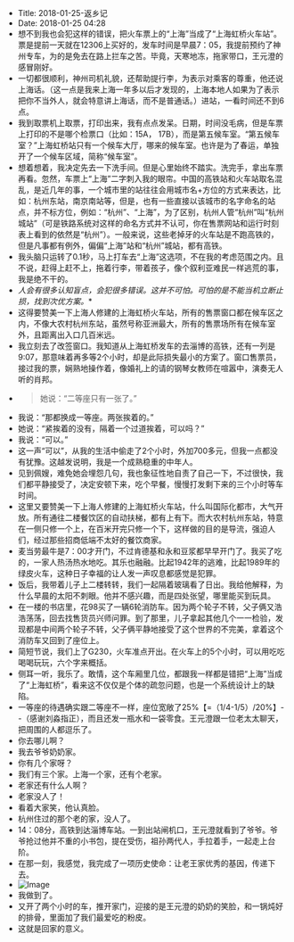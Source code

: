 - Title: 2018-01-25-返乡记
- Date: 2018-01-25 04:28
- 想不到我也会犯这样的错误，把火车票上的“上海”当成了“上海虹桥火车站”。票是提前一天就在12306上买好的，发车时间是早晨7：05，我提前预约了神州专车，为的是免去在路上拦车之苦。毕竟，天寒地冻，拖家带口，王元澄的感冒刚好。
- 一切都很顺利，神州司机礼貌，还帮助提行李，为表示对乘客的尊重，他还说上海话。（这一点是我来上海一年多以后才发现的，上海本地人如果为了表示把你不当外人，就会特意讲上海话，而不是普通话。）进站，一看时间还不到6点。
- 我到取票机上取票，打印出来，我有点点发呆。日期，时间没毛病，但是车票上打印的不是哪个检票口（比如：15A， 17B），而是第五候车室。“第五候车室？”上海虹桥站只有一个候车大厅，哪来的候车室。也许是为了春运，单独开了一个候车区域，简称“候车室”。
- 想着想着，我决定先去一下洗手间。但是心里始终不踏实。洗完手，拿出车票再看。忽然，车票上“上海”二字刺入我的眼帘。中国的高铁站和火车站取名混乱，是近几年的事，一个城市里的站往往会用城市名+方位的方式来表达，比如：杭州东站，南京南站等，但是，也有一些直接以该城市的名字命名的站点，并不标方位，例如：“杭州”、“上海”，为了区别，杭州人管“杭州”叫“杭州城站”（可是铁路系统对这样的命名方式并不认可，你在售票网站和运行时刻表上看到的依然是“杭州”）。一般来说，这些老掉牙的火车站是不跑高铁的，但是凡事都有例外，偏偏“上海”站和“杭州”城站，都有高铁。
- 我头脑只运转了0.1秒，马上打车去“上海”这选项，不在我的考虑范围之内。且不说，赶得上赶不上，拖着行李，带着孩子，像个叙利亚难民一样逃荒的事，我是绝不干的。
- *人会有很多认知盲点，会犯很多错误。这并不可怕。可怕的是不能当机立断止损，找到次优方案。**
- 这得要赞美一下上海人修建的上海虹桥火车站，所有的售票窗口都在候车区之内，不像大农村杭州东站，虽然号称亚洲最大，所有的售票场所有在候车室外，且距离出入口几百米远。
- 我立刻去了改签窗口。我知道从上海虹桥发车的去淄博的高铁，还有一列是9:07，那意味着再多等2个小时，却是此际损失最小的方案了。窗口售票员，接过我的票，娴熟地操作着，像婚礼上的请的钢琴女教师在喧嚣中，演奏无人听的肖邦。
- > 她说：“二等座只有一张了。”
- 我说：“那都换成一等座。两张挨着的。”
- 她说：“紧挨着的没有，隔着一个过道挨着，可以吗？”
- 我说：“可以。”
- 这一声“可以”，从我的生活中偷走了2个小时，外加700多元，但我一点都没有犹豫。这越发说明，我是一个成熟稳重的中年人。
- 见到佩嫂，难免她会埋怨几句，我也象征性地自责了自己一下，不过很快，我们都平静接受了，决定安顿下来，吃个早餐，慢慢打发剩下来的三个小时等车时间。
- 这里又要赞美一下上海人修建的上海虹桥火车站，什么叫国际化都市，大气开放。所有通往二楼餐饮区的自动扶梯，都有上有下。而大农村杭州东站，特意在一侧只修一个上，在百米开完只修一个下，这样做的目的是导流，强迫人们，经过那些招商低端不太好的餐饮商家。
- 麦当劳最牛是7：00才开门，不过肯德基和永和豆浆都早早开门了。我买了吃的，一家人热汤热水地吃。其乐也融融。比起1942年的逃难，比起1989年的绿皮火车，这种日子幸福的让人发一声叹息都感觉是犯罪。
- 饭后，我带着儿子上二楼转转，我们一起隔着玻璃看了日出。我给他解释，为什么早晨的太阳不刺眼。他并不感兴趣，而是四处张望，哪里能买到玩具。
- 在一楼的书店里，花98买了一辆6轮消防车。因为两个轮子不转，父子俩又浩浩荡荡，回去找售货员兴师问罪。到了那里，儿子拿起其他几个一一检验，发现都是中间两个轮子不转，父子俩平静地接受了这个世界的不完美，拿着这个消防车又回到了座位上。
- 简短节说，我们上了G230，火车准点开出。在火车上的5个小时，可以用吃吃喝喝玩玩，六个字来概括。
- 侧耳一听，我乐了。敢情，这个车厢里几位，都跟我一样都是错把“上海”当成了“上海虹桥”，看来这不仅仅是个体的疏忽问题，也是一个系统设计上的缺陷。
- 一等座的待遇确实跟二等座不一样，座位宽敞了25%【=（1/4-1/5）/20%】--（感谢刘淼指正），而且还发一瓶水和一袋零食。王元澄跟一位老太太聊天，把周围的人都逗乐了。
- 你去哪儿啊？
- 我去爷爷奶奶家。
- 你有几个家呀？
- 我们有三个家。上海一个家，还有个老家。
- 老家还有什么人啊？
- 老家没人了！
- 看着大家笑，他认真脸。
- 杭州住过的那个老的家，没人了。
- 14：08分，高铁到达淄博车站。一到出站闸机口，王元澄就看到了爷爷。爷爷抢过他并不重的小书包，提在受伤，祖孙两代人，手拉着手，一起走上台阶。
- 在那一刻，我感觉，我完成了一项历史使命：让老王家优秀的基因，传递下去。
- ![Image](/_image/2018-01-25/05-11-27.jpg)
- 我做到了。
- 又开了两个小时的车，推开家门，迎接的是王元澄的奶奶的笑脸，和一锅炖好的排骨，里面加了我们最爱吃的粉皮。
- 这就是回家的意义。
